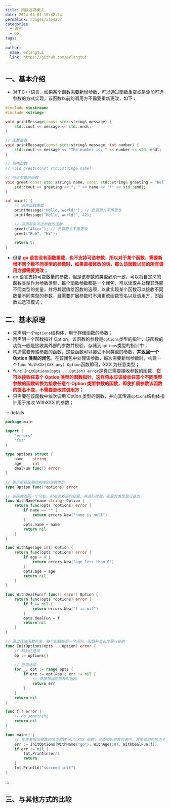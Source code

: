 ```yaml
---
title: 函数选项模式
date: 2024-04-01 16:42:24
permalink: /pages/5a5425/
categories:
  - 语言
  - Go
tags:
  - 
author: 
  name: erlangtui
  link: https://github.com/erlangtui
---
```


## 一、基本介绍
- 对于C++语言，如果某个函数需要新增参数，可以通过函数重载或是添加可选参数的方式实现，该函数以前的调用方不需要重新更改，如下：

```cpp
#include <iostream>
#include <string>

void printMessage(const std::string& message) {
    std::cout << message << std::endl;
}

// 函数重载
void printMessage(const std::string& message, int number) {
    std::cout << message << "The number is: " << number << std::endl;
}

// 原先函数
// void greet(const std::string& name)

// 可选参数的函数
void greet(const std::string& name, const std::string& greeting = "Hello") {
    std::cout << greeting << ", " << name << "!" << std::endl;
}

int main() {
    // 调用函数重载
    printMessage("Hello, world!"); // 此调用方不用更改
    printMessage("Hello, world!", 42);

    // 调用带有可选参数的函数
    greet("Alice"); // 此调用方不用更改
    greet("Bob", "Hi");

    return 0;
}
```

- 但是 <span style="color: red;">**go 语言没有函数重载，也不支持可选参数，所以对于某个函数，需要新增不同个数不同类型的参数时，如果直接修改的话，那么该函数以前的所有调用方都需要更改**</span>；
- go 语言支持可变数量的参数，但是该参数的类型必须一致，可以将自定义的函数类型作为参数类型，每个函数参数都是一个闭包，可以读取并处理其外部不同类型的变量，并将其赋值给函数的选项，以此实现某个函数可以接收不同数量不同类型的参数，且需要扩展参数时不用更改函数签名以及调用方，即函数式选项模式；

## 二、基本原理
* 先声明一个`options`结构体，用于存储函数的参数；
* 再声明一个函数指针 Option，该函数的参数是`options`类型的指针，该函数的功能一般是接收其外部的参数并校验，存储到`options`类型的指针中；
* 构造需要传递参数的函数，这些函数可以接受不同类型的参数，**并返回一个 Option 类型的闭包**，在该闭包中处理该参数，每次需要新增参数时，构建一个`func WithXXX(XXX any) Option`函数即可，XXX 为任意类型；
* `func InitOptions(opts ...Option) error`是真正需要接收参数的函数，<span style="color: red;">**它可以接收任意个 Option 类型的函数指针，这样将本应该接收任意个不同类型参数的函数转换为接收任意个 Option 类型参数的函数，即使扩展参数该函数的签名不变，不需要更改其调用方**</span>；
* 只需要在该函数中依次调用 Option 类型的函数，并向其传递`options`结构体指针用于接收 WithXXX 的参数；

::: details
```go
package main

import (
	"errors"
	"fmt"
)

type options struct {
	name    string
	age     int
	dealFun func() error
}

// 表示更新配置结构体的函数类型
type Option func(*options) error

// 该函数返回一个闭包，引用其外部的变量，并进行校验，变量的类型是可变的
func WithName(name string) Option {
	return func(opts *options) error {
		if name == "" {
			return errors.New("name is null")
		}
		opts.name = name
		return nil
	}
}

func WithAge(age int) Option {
	return func(opts *options) error {
		if age < 0 {
			return errors.New("age less than 0")
		}
		opts.age = age
		return nil
	}
}

func WithDealFun(f func() error) Option {
	return func(opts *options) error {
		if f == nil {
			return errors.New("f is nil")
		}
		opts.dealFun = f
		return nil
	}
}

// 通过传递函数列表，每个函数都是一个闭包，函数列表长度是可变的
func InitOptions(opts ...Option) error {
	// 初始化选项
	op := options{}

	// 应用选项
	for _, opt := range opts {
		if err := opt(&op); err != nil {
			// 参数错误能够及时返回
			return err
		}
	}
	return nil
}

func f() error {
	// do something
	return nil
}

func main() {
	// 在需要增加参数的地方构建 WithXXX 函数，并添加到参数列表中，其他调用的地方不需要更改
	err := InitOptions(WithName("go"), WithAge(18), WithDealFun(f))
	if err != nil {
		fmt.Println(err)
		return
	}
	fmt.Println("succeed init")
}
```
:::

## 三、与其他方式的比较
